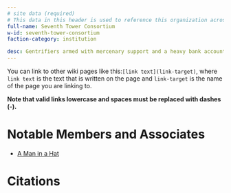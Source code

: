 ```yaml
---
# site data (required)
# This data in this header is used to reference this organization across the entire website. 
full-name: Seventh Tower Consortium
w-id: seventh-tower-consortium
faction-category: institution

desc: Gentrifiers armed with mercenary support and a heavy bank account. Looking to displace the Nameless and return Six Towers to its former reputation as a rich and powerful neighborhood.
---
```


You can link to other wiki pages like this:`[link text](link-target)`, where `link text` is the text that is written on the page and `link-target` is the name of the page you are linking to.

**Note that valid links lowercase and spaces must be replaced with dashes (-).**

# Notable Members and Associates

* [A Man in a Hat](npcs#joseph-woodward)

# Citations

[^my-footnote]: footnote description and link to source goes here